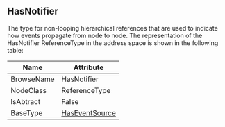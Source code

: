 <!-- objecttype -->
## HasNotifier
The type for non-looping hierarchical references that are used to indicate how events propagate from node to node.
The representation of the HasNotifier ReferenceType in the address space is shown in the following table:  

|Name|Attribute|
|---|---|
|BrowseName|HasNotifier|
|NodeClass|ReferenceType|
|IsAbtract|False|
|BaseType|[HasEventSource](../../../Part3/ReferenceTypes/HasEventSource/readme.md)|


